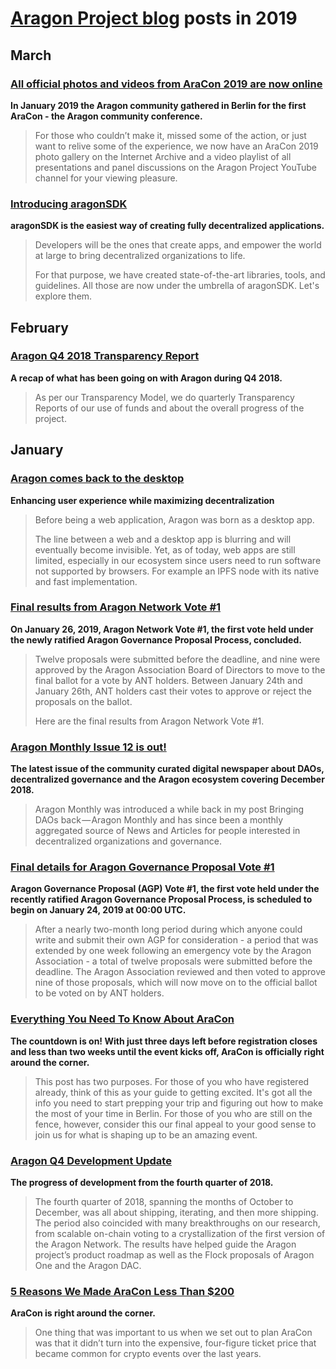 # **[Aragon Project blog](https://blog.aragon.org/)** posts in 2019

## March

### [**All official photos and videos from AraCon 2019 are now online**](https://blog.aragon.org/photos-and-videos-from-aracon-2019/)
**In January 2019 the Aragon community gathered in Berlin for the first AraCon - the Aragon community conference.**

> For those who couldn’t make it, missed some of the action, or just want to relive some of the experience, we now have an AraCon 2019 photo gallery on the Internet Archive and a video playlist of all presentations and panel discussions on the Aragon Project YouTube channel for your viewing pleasure.

### [**Introducing aragonSDK**](https://blog.aragon.org/introducing-aragonsdk/)
**aragonSDK is the easiest way of creating fully decentralized applications.**

> Developers will be the ones that create apps, and empower the world at large to bring decentralized organizations to life.
> 
> For that purpose, we have created state-of-the-art libraries, tools, and guidelines. All those are now under the umbrella of aragonSDK. Let's explore them.

## February

### [**Aragon Q4 2018 Transparency Report**](https://blog.aragon.org/aragon-q4-2018-transparency-report/)
**A recap of what has been going on with Aragon during Q4 2018.**

> As per our Transparency Model, we do quarterly Transparency Reports of our use of funds and about the overall progress of the project.

## January

### [**Aragon comes back to the desktop**](https://blog.aragon.org/aragon-desktop/)
**Enhancing user experience while maximizing decentralization**

> Before being a web application, Aragon was born as a desktop app.
> 
> The line between a web and a desktop app is blurring and will eventually become invisible. Yet, as of today, web apps are still limited, especially in our ecosystem since users need to run software not supported by browsers. For example an IPFS node with its native and fast implementation.

### [**Final results from Aragon Network Vote #1**](https://blog.aragon.org/final-results-from-aragon-network-vote-1/)
**On January 26, 2019, Aragon Network Vote #1, the first vote held under the newly ratified Aragon Governance Proposal Process, concluded.**

> Twelve proposals were submitted before the deadline, and nine were approved by the Aragon Association Board of Directors to move to the final ballot for a vote by ANT holders. Between January 24th and January 26th, ANT holders cast their votes to approve or reject the proposals on the ballot.
> 
> Here are the final results from Aragon Network Vote #1.

### [**Aragon Monthly Issue 12 is out!**](https://blog.aragon.org/aragon-monthly-issue-12-is-out/)
**The latest issue of the community curated digital newspaper about DAOs, decentralized governance and the Aragon ecosystem covering December 2018.**

> Aragon Monthly was introduced a while back in my post Bringing DAOs back — Aragon Monthly and has since been a monthly aggregated source of News and Articles for people interested in decentralized organizations and governance.

### [**Final details for Aragon Governance Proposal Vote #1**](https://blog.aragon.org/agp-vote-1/)
**Aragon Governance Proposal (AGP) Vote #1, the first vote held under the recently ratified Aragon Governance Proposal Process, is scheduled to begin on January 24, 2019 at 00:00 UTC.**

> After a nearly two-month long period during which anyone could write and submit their own AGP for consideration - a period that was extended by one week following an emergency vote by the Aragon Association - a total of twelve proposals were submitted before the deadline. The Aragon Association reviewed and then voted to approve nine of those proposals, which will now move on to the official ballot to be voted on by ANT holders.

### [**Everything You Need To Know About AraCon**](https://blog.aragon.org/everything-you-need-to-know-about-aracon/)
**The countdown is on! With just three days left before registration closes and less than two weeks until the event kicks off, AraCon is officially right around the corner.**

> This post has two purposes. For those of you who have registered already, think of this as your guide to getting excited. It's got all the info you need to start prepping your trip and figuring out how to make the most of your time in Berlin. For those of you who are still on the fence, however, consider this our final appeal to your good sense to join us for what is shaping up to be an amazing event.

### [**Aragon Q4 Development Update**](https://blog.aragon.org/aragon-q4-2018-development-update/)
**The progress of development from the fourth quarter of 2018.**

> The fourth quarter of 2018, spanning the months of October to December, was all about shipping, iterating, and then more shipping. The period also coincided with many breakthroughs on our research, from scalable on-chain voting to a crystallization of the first version of the Aragon Network. The results have helped guide the Aragon project’s product roadmap as well as the Flock proposals of Aragon One and the Aragon DAC.

### [**5 Reasons We Made AraCon Less Than $200**](https://blog.aragon.org/5-reasons-we-made-aracon-less-than-200/)
**AraCon is right around the corner.**

> One thing that was important to us when we set out to plan AraCon was that it didn’t turn into the expensive, four-figure ticket price that became common for crypto events over the last years.
